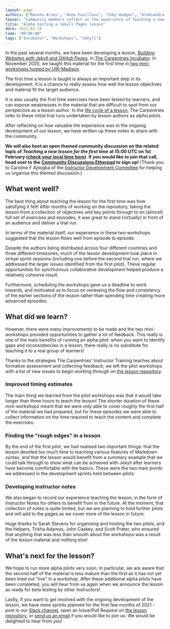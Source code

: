 ```yaml
---
layout: page
authors: ["Renato Alves", "Anne Fouilloux", "Toby Hodges", "Aleksandra Nenadic", "Sarah Stevens"]
teaser: "Community members reflect on the experience of teaching a new lesson for the first time."
title: "Alpha testing a Jekyll Pages lesson"
date: 2021-01-19
time: "09:00:00"
tags: ["Incubator", "Workshops", "Jekyll"]
---
```


In the past several months, we have been developing a lesson, [_Building Websites with Jekyll and GitHub Pages_](https://carpentries-incubator.github.io/jekyll-pages-novice/), in [The Carpentries Incubator](https://carpentries.org/community-lessons/#the-carpentries-incubator). In November 2020, we taught this material for the first time in [two mini-workshops hosted by UW-Madison](https://uw-madison-datascience.github.io/2020-09-16-uwmadison-mini/).

The first time a lesson is taught is always an important step in its development. It is a chance to really assess how well the lesson objectives and material fit the target audience.

It is also usually the first time exercises have been tested by learners, and can expose weaknesses in the material that are difficult to spot from our perspective as a lesson author.
In the [life cycle of a lesson](https://cdh.carpentries.org/the-lesson-life-cycle.html), The Carpentries refer to these initial trial runs undertaken by lesson authors as _alpha pilots_.

After reflecting on how valuable the experience was to the ongoing development of our lesson, we have written up these notes to share with the community.

__We will also host an open themed community discussion on the related topic of _Teaching a new lesson for the first time_ at 15:00 UTC on 1st February ([check your local time here](https://www.timeanddate.com/worldclock/fixedtime.html?msg=Themed+Community+Discussion%3A+Teaching+a+new+lesson+for+the+first+time&iso=20210201T15&p1=%3A&ah=1)). If you would like to join that call, head over to the
[Community Discussions Etherpad](https://pad.carpentries.org/community-discussions) to sign up!__ (Thank you to Caroline F Ajilogba of the [Instructor Development Committee](https://carpentries.org/inst-dev/) for helping us organise this themed discussion.)

## What went well?

The best thing about teaching the lesson for the first time was how satisfying it felt! After months of working on the repository, taking the lesson from a collection of objectives and key points through to an (almost) full set of exercises and episodes, it was great to stand (virtually) in front of an audience and deliver a trial run.

In terms of the material itself, our experience in these two workshops suggested that the lesson flows well from episode to episode.

Despite the authors being distributed across four different countries and three different timezones, much of the lesson development took place in virtual sprint sessions (including one before the second trial run, where we addressed the larger issues identified from the first pilot).
These regular opportunities for synchronous collaborative development helped produce a relatively cohesive result.

Furthermore, scheduling the workshops gave us a deadline to work towards, and motivated us to focus on reviewing the flow and consistency of the earlier sections of the lesson rather than spending time creating more advanced episodes.


## What did we learn?

However, there were many improvements to be made and the two mini-workshops provided opportunities to gather a lot of feedback. This really is one of the main benefits of running an alpha pilot: when you want to identify gaps and inconsistencies in a lesson, there really is no substitute for teaching it to a real group of learners!

Thanks to the strategies The Carpentries' Instructor Training teaches about formative assessment and collecting feedback, we left the pilot workshops with a list of new issues to begin working through on [the lesson repository](https://github.com/carpentries-incubator/jekyll-pages-novice/).

### Improved timing estimates

The main thing we learned from the pilot workshops was that it would take longer than three hours to teach the lesson! The shorter duration of these mini-workshops meant that we were only able to cover roughly the first half of the material we had prepared, but for these episodes we were able to collect information on the time required to teach the content and complete the exercises.

### Finding the "rough edges" in a lesson

By the end of the first pilot, we had realised two important things: that the lesson devoted too much time to teaching various features of Markdown syntax, and that the lesson would benefit from a summary example that we could talk through to show what can be achieved with Jekyll after learners have become comfortable with the basics. These were the two main points we addressed in the development sprints held between pilots.

### Developing instructor notes

We also began to record our experience teaching the lesson, in the form of Instructor Notes for others to benefit from in the future. At the moment, that collection of notes is quite limited, but we are planning to hold further pilots and will add to the pages as we cover more of the lesson in future.

Huge thanks to Sarah Stevens for organising and hosting the two pilots, and the Helpers, Trisha Adamus, John Caskey, and Scott Prater, who ensured that anything that was less than smooth about the workshops was a result of the lesson material and nothing else!


## What's next for the lesson?

We hope to run more alpha pilots very soon. In particular, we are aware that the second half of the material is less mature than the first as it has not yet been tried out "live" in a workshop. After these additional alpha pilots have been completed, you will hear from us again when we announce the lesson as ready for beta testing by other Instructors!

Lastly, if you want to get involved with the ongoing development of the lesson, we have more sprints planned for the first few months of 2021 - post in our [Slack channel](https://swcarpentry.slack.com/archives/C0186GK56UC), open an Issue/Pull Request on [the lesson repository](https://github.com/carpentries-incubator/jekyll-pages-novice/), or [send us an email](mailto:tobyhodges@carpentries.org) if you would like to join us. We would be delighted to hear from you!
